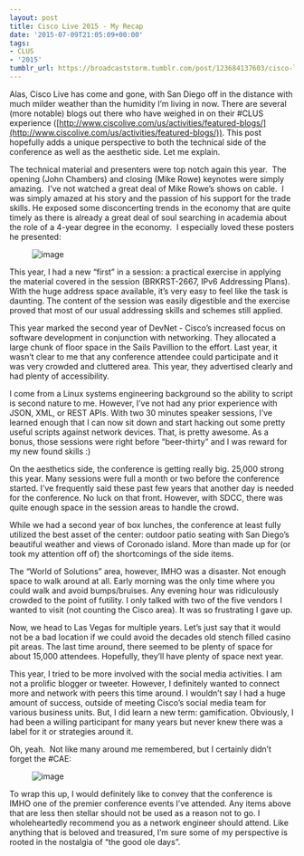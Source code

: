 ```yaml
---
layout: post
title: Cisco Live 2015 - My Recap
date: '2015-07-09T21:05:09+00:00'
tags:
- CLUS
- '2015'
tumblr_url: https://broadcaststorm.tumblr.com/post/123684137603/cisco-live-2015-my-recap
---
```

Alas, Cisco Live has come and gone, with San Diego off in the distance with much milder weather than the humidity I’m living in now. There are several (more notable) blogs out there who have weighed in on their #CLUS experience ([http://www.ciscolive.com/us/activities/featured-blogs/](http://www.ciscolive.com/us/activities/featured-blogs/)). This post hopefully adds a unique perspective to both the technical side of the conference as well as the aesthetic side. Let me explain.

The technical material and presenters were top notch again this year. &nbsp;The opening (John Chambers) and closing (Mike Rowe) keynotes were simply amazing. &nbsp;I’ve not watched a great deal of Mike Rowe’s shows on cable. &nbsp;I was simply amazed at his story and the passion of his support for the trade skills. He exposed some disconcerting trends in the economy that are quite timely as there is already a great deal of soul searching in academia about the role of a 4-year degree in the economy. &nbsp;I especially loved these posters he presented:

<figure data-orig-width="3264" data-orig-height="2448" class="tmblr-full"><img src="https://64.media.tumblr.com/b9596dac7f002b32562b6db2b3ad2d7c/tumblr_inline_nr8yvdINCV1re93or_540.jpg" alt="image" data-orig-width="3264" data-orig-height="2448"></figure>

This year, I had a new “first”&nbsp;in a session: a practical exercise in applying the material covered in the session (BRKRST-2667, IPv6 Addressing Plans). With the huge address space available, it’s very easy to feel like the task is daunting. The content of the session was easily digestible and the exercise proved that most of our usual addressing skills and schemes still applied.

This year marked the second year of DevNet - Cisco’s increased focus on software development in conjunction with networking. They allocated a large chunk of floor space in the Sails Pavillion to the effort. Last year, it wasn’t clear to me that any conference attendee could participate and it was very crowded and cluttered area. This year, they advertised clearly and had plenty of accessibility.

I come from a Linux systems engineering background so the ability to script is second nature to me. However, I’ve not had any prior experience with JSON, XML, or REST APIs. With two 30 minutes speaker sessions, I’ve learned enough that I can now sit down and start hacking out some pretty useful scripts against network devices. That, is pretty awesome. As a bonus, those sessions were right before “beer-thirty” and I was reward for my new found skills :)

On the aesthetics side, the conference is getting really big. 25,000 strong this year. Many sessions were full a month or two before the conference started. I’ve frequently said these past few years that another day is needed for the conference. No luck on that front. However, with SDCC, there was quite enough space in the session areas to handle the crowd.

While we had a second year of box lunches, the conference at least fully utilized the best asset of the center: outdoor patio seating with San Diego’s beautiful weather and views of Coronado island. More than made up for (or took my attention off of) the shortcomings of the side items.

The “World of Solutions” area, however, IMHO was a disaster. Not enough space to walk around at all. Early morning was the only time where you could walk and avoid bumps/bruises. Any evening hour was ridiculously crowded to the point of futility. I only talked with two of the five vendors I wanted to visit (not counting the Cisco area). It was so frustrating I gave up.

Now, we head to Las Vegas for multiple years. Let’s just say that it would not be a bad location if we could avoid the decades old stench filled casino pit areas. The last time around, there seemed to be plenty of space for about 15,000 attendees. Hopefully, they’ll have plenty of space next year.

This year, I tried to be more involved with the social media activities. I am not a prolific blogger or tweeter. However, I definitely wanted to connect more and network with peers this time around. I wouldn’t say I had a huge amount of success, outside of meeting Cisco’s social media team for various business units. But, I did learn a new term: gamification. Obviously, I had been a willing participant for many years but never knew there was a label for it or strategies around it.

Oh, yeah. &nbsp;Not like many around me remembered, but I certainly didn’t forget the #CAE:

<figure data-orig-width="2448" data-orig-height="3264" class="tmblr-full"><img src="https://64.media.tumblr.com/d4a54dc183aec6d46228d2eade7e9042/tumblr_inline_nr8ywcYVh51re93or_540.jpg" alt="image" data-orig-width="2448" data-orig-height="3264"></figure>

To wrap this up, I would definitely like to convey that the conference is IMHO one of the premier conference events I’ve attended. Any items above that are less then stellar should not be used as a reason not to go. I wholeheartedly recommend you as a network engineer should attend. Like anything that is beloved and treasured, I’m sure&nbsp;some of my perspective is rooted in the nostalgia of “the good ole days”.

